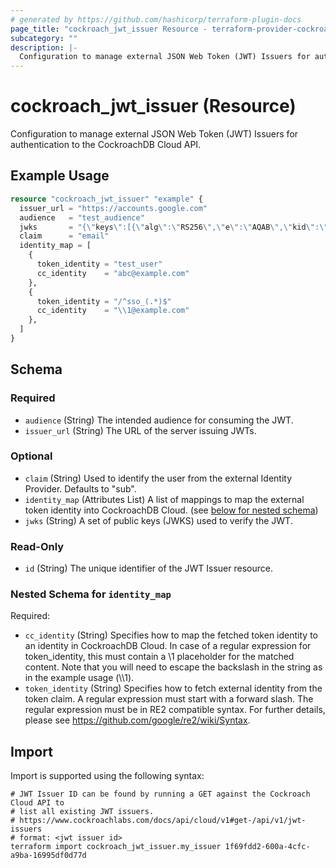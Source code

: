 ```yaml
---
# generated by https://github.com/hashicorp/terraform-plugin-docs
page_title: "cockroach_jwt_issuer Resource - terraform-provider-cockroach"
subcategory: ""
description: |-
  Configuration to manage external JSON Web Token (JWT) Issuers for authentication to the CockroachDB Cloud API.
---
```


# cockroach_jwt_issuer (Resource)

Configuration to manage external JSON Web Token (JWT) Issuers for authentication to the CockroachDB Cloud API.

## Example Usage

```terraform
resource "cockroach_jwt_issuer" "example" {
  issuer_url = "https://accounts.google.com"
  audience   = "test_audience"
  jwks       = "{\"keys\":[{\"alg\":\"RS256\",\"e\":\"AQAB\",\"kid\":\"test_kid1\",\"kty\":\"RSA\",\"n\":\"09lq1lCEuteonwDJOhGTDak11ThplZuC9JEWQNdBnBSQwlkJQIE7A7nTBO0xTibcsh2HwYkC-N_Gs1jP4iwN3dRqnu5FwG2ct5mY8KLwJiHzToFC0MKenSFQCy0FviNtOnpiObcUlDvR2NDeNtMl_6SPzcQEt7GUTBBYZgoAxPmOgevki6ZNO6Y86xFqx3y6v8EPwW010AiC60r4AHGCTBhYF4uqmq5JH2UU4dDh9Udc-9LZxlSqPwJvnKDG2GjcnD8TsU3wjfEM_nRmx3dnXsrZUXYfNGtdv5dlHywf5AhkJmTavqcsJkgrNA-PNBghFMcCR816_kCIkCYWLWC5vQ\"}]}"
  claim      = "email"
  identity_map = [
    {
      token_identity = "test_user"
      cc_identity    = "abc@example.com"
    },
    {
      token_identity = "/^sso_(.*)$"
      cc_identity    = "\\1@example.com"
    },
  ]
}
```

<!-- schema generated by tfplugindocs -->
## Schema

### Required

- `audience` (String) The intended audience for consuming the JWT.
- `issuer_url` (String) The URL of the server issuing JWTs.

### Optional

- `claim` (String) Used to identify the user from the external Identity Provider. Defaults to "sub".
- `identity_map` (Attributes List) A list of mappings to map the external token identity into CockroachDB Cloud. (see [below for nested schema](#nestedatt--identity_map))
- `jwks` (String) A set of public keys (JWKS) used to verify the JWT.

### Read-Only

- `id` (String) The unique identifier of the JWT Issuer resource.

<a id="nestedatt--identity_map"></a>
### Nested Schema for `identity_map`

Required:

- `cc_identity` (String) Specifies how to map the fetched token identity to an identity in CockroachDB Cloud. In case of a regular expression for token_identity, this must contain a \1 placeholder for the matched content. Note that you will need to escape the backslash in the string as in the example usage (\\\1).
- `token_identity` (String) Specifies how to fetch external identity from the token claim. A regular expression must start with a forward slash. The regular expression must be in RE2 compatible syntax. For further details, please see https://github.com/google/re2/wiki/Syntax.

## Import

Import is supported using the following syntax:

```shell
# JWT Issuer ID can be found by running a GET against the Cockroach Cloud API to
# list all existing JWT issuers.
# https://www.cockroachlabs.com/docs/api/cloud/v1#get-/api/v1/jwt-issuers
# format: <jwt issuer id>
terraform import cockroach_jwt_issuer.my_issuer 1f69fdd2-600a-4cfc-a9ba-16995df0d77d
```
